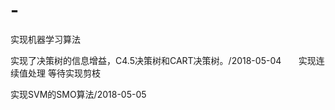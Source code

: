 # -
实现机器学习算法

实现了决策树的信息增益，C4.5决策树和CART决策树。/2018-05-04
       实现连续值处理 等待实现剪枝

实现SVM的SMO算法/2018-05-05
